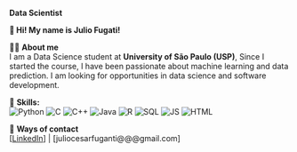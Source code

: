 **Data Scientist**

**👋 Hi! My name is Julio Fugati!**

🙋‍♂️ **About me**  
 I am a Data Science student at **University of São Paulo (USP)**, Since I started the course, I have been passionate about machine learning and data prediction.
 I am looking for opportunities in data science and software development.
 
🍁 **Skills:**  
![Python](https://img.shields.io/badge/Python-3776AB?style=for-the-badge&logo=python&logoColor=white)
![C](https://img.shields.io/badge/C-00599C?style=for-the-badge&logo=c&logoColor=white)
![C++](https://img.shields.io/badge/C%2B%2B-00599C?style=for-the-badge&logo=c%2B%2B&logoColor=white)
![Java](https://img.shields.io/badge/Java-ED8B00?style=for-the-badge&logo=openjdk&logoColor=white)
![R](https://img.shields.io/badge/R-276DC3?style=for-the-badge&logo=r&logoColor=white)
![SQL](https://img.shields.io/badge/SQL-4479A1?style=for-the-badge&logo=postgresql&logoColor=white)
![JS](https://img.shields.io/badge/JS-4479A1?style=for-the-badge&logo=javascript&logoColor=white)
![HTML](https://img.shields.io/badge/html-4479A1?style=for-the-badge&logo=html&logoColor=white)

💬 **Ways of contact**  
[[LinkedIn](https://www.linkedin.com/in/julio-cesar-alves-araujo-fuganti-b17424305/)] | [juliocesarfuganti@@@gmail.com]
